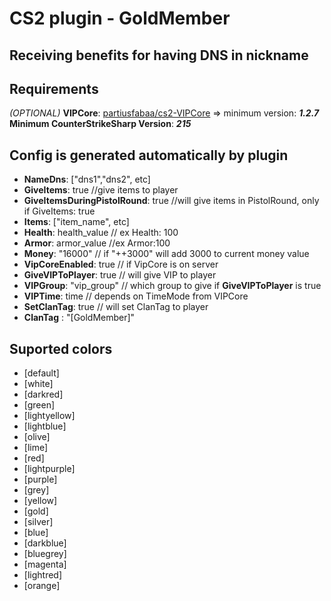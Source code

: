 # CS2 plugin - GoldMember
## Receiving benefits for having DNS in nickname

## Requirements
*(OPTIONAL)* **VIPCore**:  [partiusfabaa/cs2-VIPCore](https://github.com/partiusfabaa/cs2-VIPCore) => minimum version: ***1.2.7***\
**Minimum CounterStrikeSharp Version**: ***215***

## Config is generated automatically by plugin
- **NameDns**: ["dns1","dns2", etc]
- **GiveItems**: true //give items to player
- **GiveItemsDuringPistolRound**: true //will give items in PistolRound, only if GiveItems: true
- **Items**: ["item_name", etc]
- **Health**: health_value // ex Health: 100
- **Armor**: armor_value //ex Armor:100
- **Money**: "16000" // if "++3000" will add 3000 to current money value
- **VipCoreEnabled**: true // if VipCore is on server
- **GiveVIPToPlayer**: true // will give VIP to player
- **VIPGroup**: "vip_group" // which group to give if **GiveVIPToPlayer** is true
- **VIPTime**: time // depends on TimeMode from VIPCore
- **SetClanTag**: true // will set ClanTag to player
- **ClanTag** : "[GoldMember]"

## Suported colors
- [default]
- [white]
- [darkred]
- [green]
- [lightyellow]
- [lightblue]
- [olive]
- [lime]
- [red]
- [lightpurple]
- [purple]
- [grey]
- [yellow]
- [gold]
- [silver]
- [blue]
- [darkblue]
- [bluegrey]
- [magenta]
- [lightred]
- [orange]

